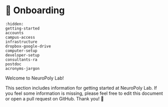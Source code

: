 # <span>👋</span> Onboarding

```{toctree}
:hidden:
getting-started
accounts
campus-access
infrastructure
dropbox-google-drive
computer-setup
developer-setup
consultants-ra
postdoc
acronyms-jargon
```

Welcome to NeuroPoly Lab!

This section includes information for getting started at NeuroPoly Lab. If you feel some information is missing, please feel free to edit this document or open a pull request on GitHub. Thank you! 🙏


